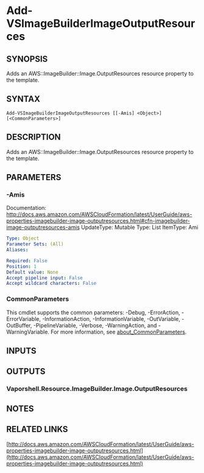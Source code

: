 # Add-VSImageBuilderImageOutputResources

## SYNOPSIS
Adds an AWS::ImageBuilder::Image.OutputResources resource property to the template.

## SYNTAX

```
Add-VSImageBuilderImageOutputResources [[-Amis] <Object>] [<CommonParameters>]
```

## DESCRIPTION
Adds an AWS::ImageBuilder::Image.OutputResources resource property to the template.

## PARAMETERS

### -Amis
Documentation: http://docs.aws.amazon.com/AWSCloudFormation/latest/UserGuide/aws-properties-imagebuilder-image-outputresources.html#cfn-imagebuilder-image-outputresources-amis
UpdateType: Mutable
Type: List
ItemType: Ami

```yaml
Type: Object
Parameter Sets: (All)
Aliases:

Required: False
Position: 1
Default value: None
Accept pipeline input: False
Accept wildcard characters: False
```

### CommonParameters
This cmdlet supports the common parameters: -Debug, -ErrorAction, -ErrorVariable, -InformationAction, -InformationVariable, -OutVariable, -OutBuffer, -PipelineVariable, -Verbose, -WarningAction, and -WarningVariable. For more information, see [about_CommonParameters](http://go.microsoft.com/fwlink/?LinkID=113216).

## INPUTS

## OUTPUTS

### Vaporshell.Resource.ImageBuilder.Image.OutputResources
## NOTES

## RELATED LINKS

[http://docs.aws.amazon.com/AWSCloudFormation/latest/UserGuide/aws-properties-imagebuilder-image-outputresources.html](http://docs.aws.amazon.com/AWSCloudFormation/latest/UserGuide/aws-properties-imagebuilder-image-outputresources.html)

